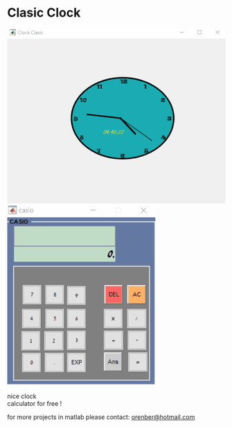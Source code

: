 # Clasic Clock

![myClock](myClock.gif)    ![casio](casio.gif)
 
 
 nice clock                 
 calculator for free !



for more projects in matlab  please contact:
orenber@hotmail.com 
